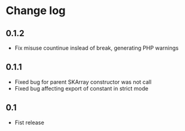 # Change log
## 0.1.2
- Fix misuse countinue inslead of break, generating PHP warnings
## 0.1.1
- Fixed bug for parent SKArray constructor was not call
- Fixed bug affecting export of constant in strict mode
## 0.1
- Fist release
